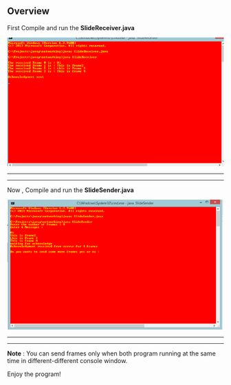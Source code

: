 ## Overview



First Compile and run the **SlideReceiver.java**

![SlidRreceiver.java](https://github.com/maniram-yadav/Java-Networking-Programs/blob/master/images/SlideReciever.png)

___
___
Now , Compile and run the **SlideSender.java**

![SlideSender.java](https://github.com/maniram-yadav/Java-Networking-Programs/blob/master/images/SlideSender.png)

___
___
**Note** : You can send frames only when both program running at the same time in different-different
console window.

Enjoy the program!

